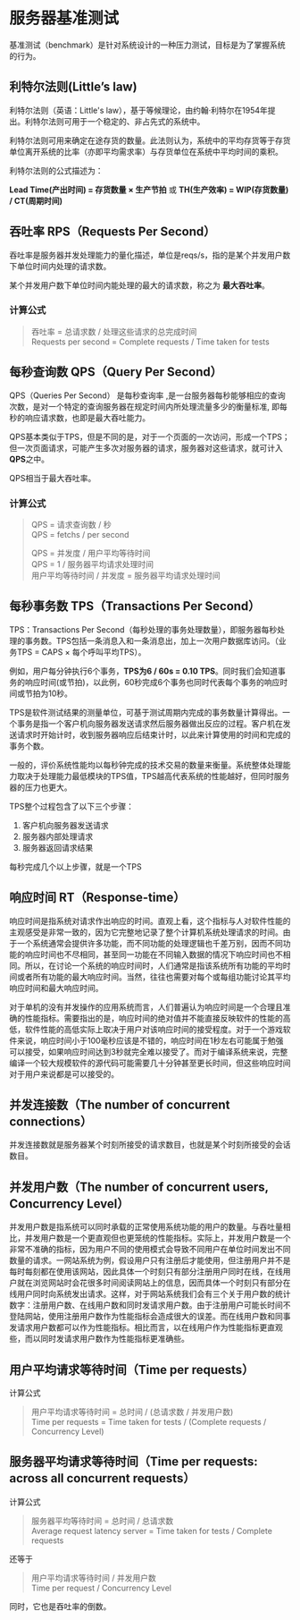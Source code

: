 # 服务器基准测试

基准测试（benchmark）是针对系统设计的一种压力测试，目标是为了掌握系统的行为。

## 利特尔法则(Little’s law)

利特尔法则（英语：Little's law），基于等候理论，由约翰·利特尔在1954年提出。利特尔法则可用于一个稳定的、非占先式的系统中。

利特尔法则可用来确定在途存货的数量。此法则认为，系统中的平均存货等于存货单位离开系统的比率（亦即平均需求率）与存货单位在系统中平均时间的乘积。

利特尔法则的公式描述为：

**Lead Time(产出时间) = 存货数量 × 生产节拍** 或 **TH(生产效率) = WIP(存货数量) / CT(周期时间)**

## 吞吐率 RPS（Requests Per Second）

吞吐率是服务器并发处理能力的量化描述，单位是reqs/s，指的是某个并发用户数下单位时间内处理的请求数。

某个并发用户数下单位时间内能处理的最大的请求数，称之为 **最大吞吐率**。

### 计算公式

> 吞吐率 = 总请求数 / 处理这些请求的总完成时间  
> Requests per second = Complete requests / Time taken for tests

## 每秒查询数 QPS（Query Per Second）

QPS（Queries Per Second） 是每秒查询率 ,是一台服务器每秒能够相应的查询次数，是对一个特定的查询服务器在规定时间内所处理流量多少的衡量标准, 即每秒的响应请求数，也即是最大吞吐能力。

QPS基本类似于TPS，但是不同的是，对于一个页面的一次访问，形成一个TPS；但一次页面请求，可能产生多次对服务器的请求，服务器对这些请求，就可计入**QPS**之中。

QPS相当于最大吞吐率。

### 计算公式

> QPS = 请求查询数 / 秒  
> QPS = fetchs / per second
>
> QPS = 并发度 / 用户平均等待时间  
> QPS = 1 / 服务器平均请求处理时间  
> 用户平均等待时间 / 并发度 = 服务器平均请求处理时间

## 每秒事务数 TPS（Transactions Per Second）

TPS：Transactions Per Second（每秒处理的事务处理数量），即服务器每秒处理的事务数。TPS包括一条消息入和一条消息出，加上一次用户数据库访问。（业务TPS = CAPS × 每个呼叫平均TPS）。

例如，用户每分钟执行6个事务，**TPS为6 / 60s = 0.10 TPS**。同时我们会知道事务的响应时间(或节拍)，以此例，60秒完成6个事务也同时代表每个事务的响应时间或节拍为10秒。

TPS是软件测试结果的测量单位，可基于测试周期内完成的事务数量计算得出。一个事务是指一个客户机向服务器发送请求然后服务器做出反应的过程。客户机在发送请求时开始计时，收到服务器响应后结束计时，以此来计算使用的时间和完成的事务个数。

一般的，评价系统性能均以每秒钟完成的技术交易的数量来衡量。系统整体处理能力取决于处理能力最低模块的TPS值，TPS越高代表系统的性能越好，但同时服务器的压力也更大。

TPS整个过程包含了以下三个步骤：

1. 客户机向服务器发送请求
2. 服务器内部处理请求
3. 服务器返回请求结果

每秒完成几个以上步骤，就是一个TPS

## 响应时间 RT（Response-time）

响应时间是指系统对请求作出响应的时间。直观上看，这个指标与人对软件性能的主观感受是非常一致的，因为它完整地记录了整个计算机系统处理请求的时间。由于一个系统通常会提供许多功能，而不同功能的处理逻辑也千差万别，因而不同功能的响应时间也不尽相同，甚至同一功能在不同输入数据的情况下响应时间也不相同。所以，在讨论一个系统的响应时间时，人们通常是指该系统所有功能的平均时间或者所有功能的最大响应时间。当然，往往也需要对每个或每组功能讨论其平均响应时间和最大响应时间。

对于单机的没有并发操作的应用系统而言，人们普遍认为响应时间是一个合理且准确的性能指标。需要指出的是，响应时间的绝对值并不能直接反映软件的性能的高低，软件性能的高低实际上取决于用户对该响应时间的接受程度。对于一个游戏软件来说，响应时间小于100毫秒应该是不错的，响应时间在1秒左右可能属于勉强可以接受，如果响应时间达到3秒就完全难以接受了。而对于编译系统来说，完整编译一个较大规模软件的源代码可能需要几十分钟甚至更长时间，但这些响应时间对于用户来说都是可以接受的。

## 并发连接数（The number of concurrent connections）

并发连接数就是服务器某个时刻所接受的请求数目，也就是某个时刻所接受的会话数目。

## 并发用户数（The number of concurrent users, Concurrency Level）

并发用户数是指系统可以同时承载的正常使用系统功能的用户的数量。与吞吐量相比，并发用户数是一个更直观但也更笼统的性能指标。实际上，并发用户数是一个非常不准确的指标，因为用户不同的使用模式会导致不同用户在单位时间发出不同数量的请求。一网站系统为例，假设用户只有注册后才能使用，但注册用户并不是每时每刻都在使用该网站，因此具体一个时刻只有部分注册用户同时在线，在线用户就在浏览网站时会花很多时间阅读网站上的信息，因而具体一个时刻只有部分在线用户同时向系统发出请求。这样，对于网站系统我们会有三个关于用户数的统计数字：注册用户数、在线用户数和同时发请求用户数。由于注册用户可能长时间不登陆网站，使用注册用户数作为性能指标会造成很大的误差。而在线用户数和同事发请求用户数都可以作为性能指标。相比而言，以在线用户作为性能指标更直观些，而以同时发请求用户数作为性能指标更准确些。

## 用户平均请求等待时间（Time per requests）

计算公式

> 用户平均请求等待时间 = 总时间 / (总请求数 / 并发用户数)  
> Time per requests = Time taken for tests / (Complete requests / Concurrency Level)

## 服务器平均请求等待时间（Time per requests: across all concurrent requests）

计算公式

> 服务器平均等待时间 = 总时间 / 总请求数  
> Average request latency server = Time taken for tests / Complete requests

还等于

> 用户平均请求等待时间 / 并发用户数  
> Time per request / Concurrency Level

同时，它也是吞吐率的倒数。
